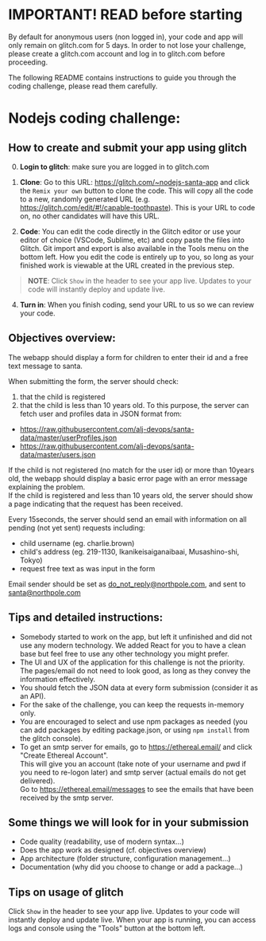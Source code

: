 # IMPORTANT! READ before starting

By default for anonymous users (non logged in), your code and app will only remain on glitch.com for 5 days.
In order to not lose your challenge, please create a glitch.com account and log in to glitch.com before proceeding.

The following README contains instructions to guide you through the coding challenge, please read them carefully.

# Nodejs coding challenge:

## How to create and submit your app using glitch

0. **Login to glitch**: make sure you are logged in to glitch.com

1. **Clone**: Go to this URL: https://glitch.com/~nodejs-santa-app and click the `Remix your own` button to clone the code. This will copy all the code to a new, randomly generated URL (e.g. https://glitch.com/edit/#!/capable-toothpaste). This is your URL to code on, no other candidates will have this URL.

2. **Code**: You can edit the code directly in the Glitch editor or use your editor of choice (VSCode, Sublime, etc) and copy paste the files into Glitch. Git import and export is also available in the Tools menu on the bottom left. How you edit the code is entirely up to you, so long as your finished work is viewable at the URL created in the previous step.

> **NOTE**: Click `Show` in the header to see your app live. Updates to your code will instantly deploy and update live.

4. **Turn in**: When you finish coding, send your URL to us so we can review your code.

## Objectives overview:

The webapp should display a form for children to enter their id and a free text message to santa.

When submitting the form, the server should check:

1.  that the child is registered
2.  that the child is less than 10 years old.
    To this purpose, the server can fetch user and profiles data in JSON format from:

- https://raw.githubusercontent.com/alj-devops/santa-data/master/userProfiles.json
- https://raw.githubusercontent.com/alj-devops/santa-data/master/users.json

If the child is not registered (no match for the user id) or more than 10years old, the webapp should display a basic error page with an error message explaining the problem.\
If the child is registered and less than 10 years old, the server should show a page indicating that the request has been received.

Every 15seconds, the server should send an email with information on all pending (not yet sent) requests including:

- child username (eg. charlie.brown)
- child's address (eg. 219-1130, Ikanikeisaiganaibaai, Musashino-shi, Tokyo)
- request free text as was input in the form

Email sender should be set as do_not_reply@northpole.com, and sent to santa@northpole.com

## Tips and detailed instructions:

- Somebody started to work on the app, but left it unfinished and did not use any modern technology. We added React for you to have a clean base but feel free to use any other technology you might prefer.
- The UI and UX of the application for this challenge is not the priority. The pages/email do not need to look good, as long as they convey the information effectively.
- You should fetch the JSON data at every form submission (consider it as an API).
- For the sake of the challenge, you can keep the requests in-memory only.
- You are encouraged to select and use npm packages as needed (you can add packages by editing package.json, or using `npm install` from the glitch console).
- To get an smtp server for emails, go to https://ethereal.email/ and click "Create Ethereal Account".\
  This will give you an account (take note of your username and pwd if you need to re-logon later) and smtp server (actual emails do not get delivered).\
  Go to https://ethereal.email/messages to see the emails that have been received by the smtp server.

## Some things we will look for in your submission

- Code quality (readability, use of modern syntax...)
- Does the app work as designed (cf. objectives overview)
- App architecture (folder structure, configuration management...)
- Documentation (why did you choose to change or add a package...)

## Tips on usage of glitch

Click `Show` in the header to see your app live. Updates to your code will instantly deploy and update live.
When your app is running, you can access logs and console using the "Tools" button at the bottom left.
